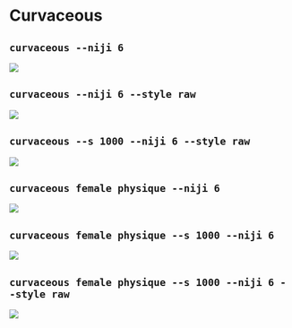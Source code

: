 # Curvaceous

## `curvaceous --niji 6`

![](./cu/lizziegriffith_56404_curvaceous_0a2e7fe1-caec-4575-ab5a-2cdeccab3dba.png)

## `curvaceous --niji 6 --style raw`

![](./cu/lizziegriffith_56404_curvaceous_0ad947c9-41b3-4998-bb73-8198d504e34b.png)

## `curvaceous --s 1000 --niji 6 --style raw`

![](./cu/lizziegriffith_56404_curvaceous_8b159d3a-7f95-4e28-b571-2cee7772d6b5.png)

## `curvaceous female physique --niji 6`

![](./cu/lizziegriffith_56404_curvaceous_female_physique_b661795d-f752-47b7-98f3-51e4f78633be.png)

## `curvaceous female physique --s 1000 --niji 6`

![](./cu/lizziegriffith_56404_curvaceous_female_physique_5d404862-6d93-4e62-9d3d-19663945e6ed.png)

## `curvaceous female physique --s 1000 --niji 6 --style raw`

![](./cu/lizziegriffith_56404_curvaceous_female_physique_a95b0fdf-c33a-4931-95f0-728a0106f86d.png)

